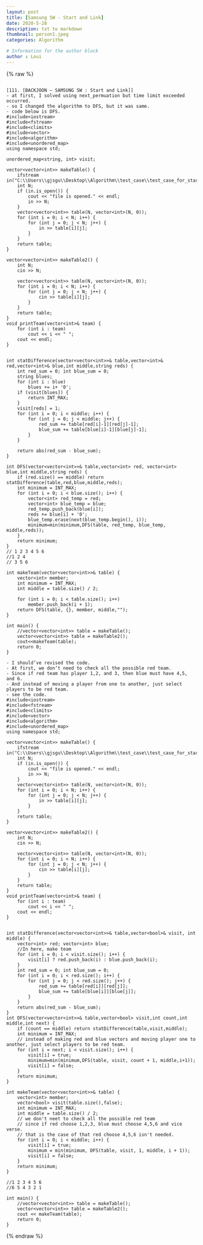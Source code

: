 ```yaml
---
layout: post
title: [Samsung SW - Start and Link]
date: 2020-5-28
description: txt to markdown
thumbnail: person1.jpeg
categories: Algorithm

# Information for the author block
author : Loui
---
```


{% raw %}

	﻿
	[111. [BACKJOON – SAMSUNG SW : Start and Link]]
	- at first, I solved using next_permuation but time limit exceeded occurred.
	- so I changed the algorithm to DFS, but it was same.
	- code below is DFS.
	#include<iostream>
	#include<fstream>
	#include<climits>
	#include<vector>
	#include<algorithm>
	#include<unordered_map>
	using namespace std;
	
	unordered_map<string, int> visit;
	
	vector<vector<int>> makeTable() {
		ifstream in("C:\\Users\\gjsgu\\Desktop\\Algorithm\\test_case\\test_case_for_start_and_link.txt");
		int N;
		if (in.is_open()) {
			cout << "file is opened." << endl;
			in >> N;
		}
		vector<vector<int>> table(N, vector<int>(N, 0));
		for (int i = 0; i < N; i++) {
			for (int j = 0; j < N; j++) {
				in >> table[i][j];
			}
		}
		return table;
	}
	
	vector<vector<int>> makeTable2() {
		int N;
		cin >> N;
		
		vector<vector<int>> table(N, vector<int>(N, 0));
		for (int i = 0; i < N; i++) {
			for (int j = 0; j < N; j++) {
				cin >> table[i][j];
			}
		}
		return table;
	}
	void printTeam(vector<int>& team) {
		for (int i : team)
			cout << i << " ";
		cout << endl;
	}
	
	
	int statDifference(vector<vector<int>>& table,vector<int>& red,vector<int>& blue,int middle,string reds) {
		int red_sum = 0; int blue_sum = 0;
		string blues;
		for (int i : blue)
			blues += i+ '0';
		if (visit[blues]) {
			return INT_MAX;
		} 
		visit[reds] = 1;
		for (int i = 0; i < middle; i++) {
			for (int j = 0; j < middle; j++) {
				red_sum += table[red[i]-1][red[j]-1];
				blue_sum += table[blue[i]-1][blue[j]-1];
			}
		}
		
		return abs(red_sum - blue_sum);
	}
	
	int DFS(vector<vector<int>>& table,vector<int> red, vector<int> blue,int middle,string reds) {
		if (red.size() == middle) return statDifference(table,red,blue,middle,reds);
		int minimum = INT_MAX;
		for (int i = 0; i < blue.size(); i++) {
			vector<int> red_temp = red;
			vector<int> blue_temp = blue;
			red_temp.push_back(blue[i]);
			reds += blue[i] + '0';
			blue_temp.erase(next(blue_temp.begin(), i));
			minimum=min(minimum,DFS(table, red_temp, blue_temp, middle,reds));
		}
		return minimum;
	}
	// 1 2 3 4 5 6
	//1 2 4
	// 3 5 6
	
	int makeTeam(vector<vector<int>>& table) {
		vector<int> member;
		int minimum = INT_MAX;
		int middle = table.size() / 2;
		
		for (int i = 0; i < table.size(); i++)
			member.push_back(i + 1);
		return DFS(table, {}, member, middle,"");
	}
	
	int main() {
		//vector<vector<int>> table = makeTable();
		vector<vector<int>> table = makeTable2();
		cout<<makeTeam(table);
		return 0;
	}
	
	- I should’ve revised the code.
	- At first, we don’t need to check all the possible red team.
	- Since if red team has player 1,2, and 3, then blue must have 4,5, and 6.
	- And instead of moving a player from one to another, just select players to be red team.
	- see the code.
	#include<iostream>
	#include<fstream>
	#include<climits>
	#include<vector>
	#include<algorithm>
	#include<unordered_map>
	using namespace std;
	
	vector<vector<int>> makeTable() {
		ifstream in("C:\\Users\\gjsgu\\Desktop\\Algorithm\\test_case\\test_case_for_start_and_link.txt");
		int N;
		if (in.is_open()) {
			cout << "file is opened." << endl;
			in >> N;
		}
		vector<vector<int>> table(N, vector<int>(N, 0));
		for (int i = 0; i < N; i++) {
			for (int j = 0; j < N; j++) {
				in >> table[i][j];
			}
		}
		return table;
	}
	
	vector<vector<int>> makeTable2() {
		int N;
		cin >> N;
	
		vector<vector<int>> table(N, vector<int>(N, 0));
		for (int i = 0; i < N; i++) {
			for (int j = 0; j < N; j++) {
				cin >> table[i][j];
			}
		}
		return table;
	}
	void printTeam(vector<int>& team) {
		for (int i : team)
			cout << i << " ";
		cout << endl;
	}
	
	
	int statDifference(vector<vector<int>>& table,vector<bool>& visit, int middle) {
		vector<int> red; vector<int> blue;
		//In here, make team
		for (int i = 0; i < visit.size(); i++) {
			visit[i] ? red.push_back(i) : blue.push_back(i);
		}
		int red_sum = 0; int blue_sum = 0;
		for (int i = 0; i < red.size(); i++) {
			for (int j = 0; j < red.size(); j++) {
				red_sum += table[red[i]][red[j]];
				blue_sum += table[blue[i]][blue[j]];
			}
		}
		return abs(red_sum - blue_sum);
	}
	int DFS(vector<vector<int>>& table,vector<bool> visit,int count,int middle,int next) {
		if (count == middle) return statDifference(table,visit,middle);
		int minimum = INT_MAX;
		// instead of making red and blue vectors and moving player one to another, just select players to be red team.
		for (int i = next; i < visit.size(); i++) {
			visit[i] = true;
			minimum=min(minimum,DFS(table, visit, count + 1, middle,i+1));
			visit[i] = false;
		}
		return minimum;
	}
	
	int makeTeam(vector<vector<int>>& table) {
		vector<int> member;
		vector<bool> visit(table.size(),false);
		int minimum = INT_MAX;
		int middle = table.size() / 2;
		// we don't neet to check all the possible red team
		// since if red choose 1,2,3, blue must choose 4,5,6 and vice verse.
		// that is the case of that red choose 4,5,6 isn't needed.
		for (int i = 0; i < middle; i++) { 
			visit[i] = true;
			minimum = min(minimum, DFS(table, visit, 1, middle, i + 1));
			visit[i] = false;
		}
		return minimum;
	}
	
	//1 2 3 4 5 6
	//6 5 4 3 2 1
	
	int main() {
		//vector<vector<int>> table = makeTable();
		vector<vector<int>> table = makeTable2();
		cout << makeTeam(table);
		return 0;
	}
	
	
{% endraw %}
